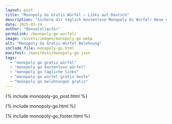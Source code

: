 ```yaml
---
layout: post
title: "Monopoly Go Gratis Würfel – Links auf Deutsch"
description: "Sichere dir täglich kostenlose Monopoly Go Würfel! Neue Gratis-Links für deutsche Spieler – 100% sicher und aktuell."
date: 2025-03-14
author: "BonusCollector"
permalink: /monopoly-go-wurfel/
image: /assets/images/monopoly-go.webp
alt: "Monopoly Go Gratis Würfel Belohnung"
include_file: monopoly-go.html
manifest: /manifests/monopoly-go.json
tags: 
  - "monopoly go gratis würfel"
  - "monopoly go kostenlose würfel"
  - "monopoly go tägliche links"
  - "monopoly go würfel gratis heute"
  - "monopoly go belohnungen gratis"
---
```

{% include monopoly-go_post.html %}

{% include monopoly-go.html %}

{% include monopoly-go_footer.html %}